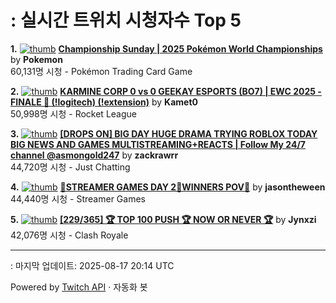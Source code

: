 # : 실시간 트위치 시청자수 Top 5

**1.** [![thumb](https://static-cdn.jtvnw.net/previews-ttv/live_user_pokemon-320x180.jpg)](https://twitch.tv/Pokemon)
**[Championship Sunday | 2025 Pokémon World Championships](https://twitch.tv/Pokemon)** by **Pokemon**<br>60,131명 시청  - Pokémon Trading Card Game

**2.** [![thumb](https://static-cdn.jtvnw.net/previews-ttv/live_user_kamet0-320x180.jpg)](https://twitch.tv/Kamet0)
**[KARMINE CORP 0 vs 0 GEEKAY ESPORTS (BO7) | EWC 2025 - FINALE  🔵 (!logitech) (!extension)](https://twitch.tv/Kamet0)** by **Kamet0**<br>50,998명 시청  - Rocket League

**3.** [![thumb](https://static-cdn.jtvnw.net/previews-ttv/live_user_zackrawrr-320x180.jpg)](https://twitch.tv/zackrawrr)
**[[DROPS ON] BIG DAY HUGE DRAMA TRYING ROBLOX TODAY BIG NEWS AND GAMES MULTISTREAMING+REACTS | Follow My 24/7 channel @asmongold247](https://twitch.tv/zackrawrr)** by **zackrawrr**<br>44,720명 시청  - Just Chatting

**4.** [![thumb](https://static-cdn.jtvnw.net/previews-ttv/live_user_jasontheween-320x180.jpg)](https://twitch.tv/jasontheween)
**[🔴STREAMER GAMES DAY 2🔴WINNERS POV🔴](https://twitch.tv/jasontheween)** by **jasontheween**<br>44,440명 시청  - Streamer Games

**5.** [![thumb](https://static-cdn.jtvnw.net/previews-ttv/live_user_jynxzi-320x180.jpg)](https://twitch.tv/Jynxzi)
**[[229/365] 🏆 TOP 100 PUSH 🏆 NOW OR NEVER 🏆](https://twitch.tv/Jynxzi)** by **Jynxzi**<br>42,076명 시청  - Clash Royale


---
: 마지막 업데이트: 2025-08-17 20:14 UTC

Powered by [Twitch API](https://dev.twitch.tv/docs/api/reference) · 자동화 봇